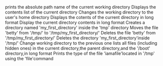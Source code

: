prints the absolute path name of the current working directory
Displays the contents list of the current directory
Changes the working directory to the user's home directory
Displays the cotents of the current directory in long format
Display the current directory contents in long format
Creates a directory named 'my_first_directory' inside the 'tmp' directory
Moves the file 'betty' from '/tmp/' to '/tmp/my_first_directory/'
Deletes the file 'betty' from '/tmp/my_first_directory/'
Deletes the directory 'my_first_directory'inside '/tmp/'
Change working directory to the previous one
lists all files (including hidden ones) in the current directory,the parent directory,and the '/boot' directory,in long format
Prints the type of the file 'iamafile'located in '/tmp' using the 'file'command
